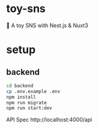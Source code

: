 # toy-sns

🐤 A toy SNS with Nest.js &amp; Nuxt3

# setup

## backend

```bash
cd backend
cp .env.example .env
npm install
npm run migrate
npm run start:dev
```

API Spec http://localhost:4000/api
